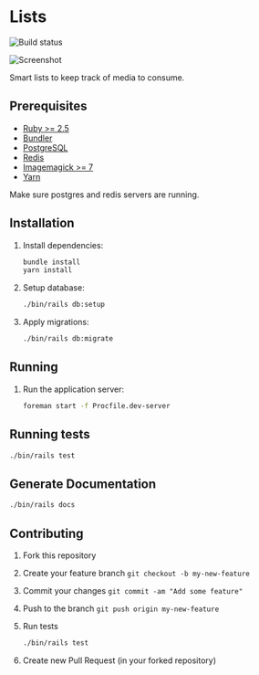 # Lists

![Build status](https://travis-ci.org/rathrio/lists.svg?branch=master)

![Screenshot](https://i.imgur.com/w5QObdq.png)

Smart lists to keep track of media to consume.

## Prerequisites

+ [Ruby >= 2.5](https://www.ruby-lang.org/en/documentation/installation/)
+ [Bundler](https://bundler.io/)
+ [PostgreSQL](https://www.postgresql.org/)
+ [Redis](https://redis.io/)
+ [Imagemagick >= 7](https://www.imagemagick.org/script/index.php)
+ [Yarn](https://yarnpkg.com/en/docs/install)

Make sure postgres and redis servers are running.

## Installation

1. Install dependencies:
    ```bash
    bundle install
    yarn install
    ```

2. Setup database:
    ```bash
    ./bin/rails db:setup
    ```

3. Apply migrations:
    ```bash
    ./bin/rails db:migrate
    ```

## Running

1. Run the application server:
    ```bash
    foreman start -f Procfile.dev-server
    ```

## Running tests

```bash
./bin/rails test
```

## Generate Documentation

```bash
./bin/rails docs
```

## Contributing

1. Fork this repository
2. Create your feature branch `git checkout -b my-new-feature`
3. Commit your changes `git commit -am "Add some feature"`
4. Push to the branch `git push origin my-new-feature`
5. Run tests
    ```bash
    ./bin/rails test
    ```

6. Create new Pull Request (in your forked repository)

